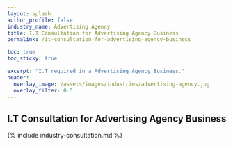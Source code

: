 ```yaml
---
layout: splash 
author_profile: false 
industry_name: Advertising Agency
title: I.T Consultation for Advertising Agency Business
permalink: /it-consultation-for-advertising-agency-business

toc: true
toc_sticky: true

excerpt: "I.T required in a Advertising Agency Business."
header:
  overlay_image: /assets/images/industries/advertising-agency.jpg
  overlay_filter: 0.5 
---
```


## I.T Consultation for Advertising Agency Business

{% include industry-consultation.md %}
